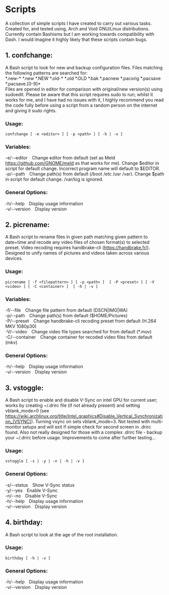 # Scripts
A collection of simple scripts I have created to carry out various tasks. Created for, and tested using, Arch and Void GNU/Linux distributions. Currently contain Bashisms but I am working towards compatibility with Dash. I would imagine it highly likely that these scripts contain bugs.  
  
## 1. confchange:  
A Bash script to look for new and backup configuration files. Files matching the following patterns are searched for:  
\*.new-\* \*.new \*.NEW \*.old-\* \*.old \*.OLD \*.bak \*.pacnew \*.pacorig \*.pacsave \*.pacsave.[0-9]*  
Files are opened in editor for comparison with original/new version(s) using sudoedit. Please be aware that this script requires sudo to run; whilst it works for me, and I have had no issues with it, I highly recommend you read the code fully before using a script from a random person on the internet and giving it sudo rights.  
### Usage: 
```
confchange [ -e <editor> ] [ -p <path> ] [ -h | -v ]  
```
### Variables:  
  -e/--editor&emsp;Change editor from default (set as Meld https://github.com/GNOME/meld as that works for me). Change $editor in script for default change. Incorrect program name will default to $EDITOR.  
  -p/--path&emsp;Change path(s) from default (/boot /etc /usr /var). Change $path in script for default change. /var/log is ignored.  
### General Options:  
  -h/--help&emsp;Display usage information  
  -v/--version&emsp;Display version
  
## 2. picrename:  
A Bash script to rename files in given path matching given pattern to date+time and recode any video files of chosen format(s) to selected preset. Video recoding requires handbrake-cli (https://handbrake.fr/). Designed to unify names of pictures and videos taken across various devices.  
### Usage:  
```
picrename [ -f <filepattern> ] [ -p <path> ]  [ -P <preset> ] [ -V <video> ] [ -C <container> ]  [ -h | -v ]  
```
### Variables:  
  -f/--file&emsp;Change file pattern from default (DSCN|IMG|WA)  
  -p/--path&emsp;Change path(s) from default ($HOME/Pictures)  
  -P/--preset&emsp;Change handbrake-cli recoding preset from default (H.264 MKV 1080p30)  
  -V/--video&emsp;Change video file types searched for from default (\*.mov)  
  -C/--container&emsp;Change container for recoded video files from default (mkv)  
### General Options:  
  -h/--help&emsp;Display usage information  
  -v/--version&emsp;Display version  

## 3. vstoggle:  
A Bash script to enable and disable V-Sync on intel GPU for current user; works by creating ~/.drirc file (if not already present) and setting vblank_mode=0 (see https://wiki.archlinux.org/title/Intel_graphics#Disable_Vertical_Synchronization_(VSYNC)). Turning vsync on sets vblank_mode=3. Not tested with multi-monitor setups and will exit if simple check for second screen in .drirc found. Also not really designed for those with a complex .drirc file - backup your ~/.drirc before usage. Improvements to come after further testing...    
### Usage: 
```
vstoggle [ -s | -y | -n | -h | -v ]  
```
### General Options:  
  -s/--status&emsp;Show V-Sync status  
  -y/--yes&emsp;Enable V-Sync  
  -n/--no&emsp;Disable V-Sync  
  -h/--help&emsp;Display usage information  
  -v/--version&emsp;Display version
  
  ## 4. birthday:  
A Bash script to look at the age of the root installation.    
### Usage: 
```
birthday [ -h | -v ]  
```
### General Options:   
  -h/--help&emsp;Display usage information  
  -v/--version&emsp;Display version
